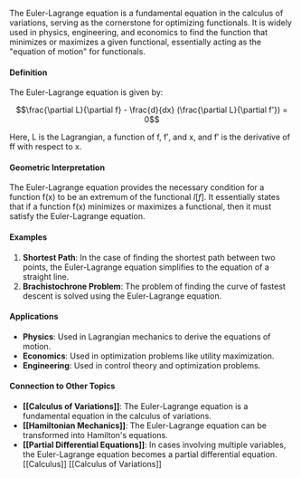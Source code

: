 The Euler-Lagrange equation is a fundamental equation in the calculus of variations, serving as the cornerstone for optimizing functionals. It is widely used in physics, engineering, and economics to find the function that minimizes or maximizes a given functional, essentially acting as the "equation of motion" for functionals.

#### Definition

The Euler-Lagrange equation is given by:

$$\frac{\partial L}{\partial f} - \frac{d}{dx} (\frac{\partial L}{\partial f'}) = 0$$

Here, L is the Lagrangian, a function of f, f′, and x, and f′ is the derivative of ff with respect to x.

#### Geometric Interpretation

The Euler-Lagrange equation provides the necessary condition for a function f(x) to be an extremum of the functional $I[f]$. It essentially states that if a function f(x) minimizes or maximizes a functional, then it must satisfy the Euler-Lagrange equation.

#### Examples

1. **Shortest Path**: In the case of finding the shortest path between two points, the Euler-Lagrange equation simplifies to the equation of a straight line.
2. **Brachistochrone Problem**: The problem of finding the curve of fastest descent is solved using the Euler-Lagrange equation.

#### Applications

- **Physics**: Used in Lagrangian mechanics to derive the equations of motion.
- **Economics**: Used in optimization problems like utility maximization.
- **Engineering**: Used in control theory and optimization problems.

#### Connection to Other Topics

- **[[Calculus of Variations]]**: The Euler-Lagrange equation is a fundamental equation in the calculus of variations.
- **[[Hamiltonian Mechanics]]**: The Euler-Lagrange equation can be transformed into Hamilton's equations.
- **[[Partial Differential Equations]]**: In cases involving multiple variables, the Euler-Lagrange equation becomes a partial differential equation.
[[Calculus]]
[[Calculus of Variations]]